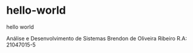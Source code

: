 # hello-world
hello world

Análise e Desenvolvimento de Sistemas
Brendon de Oliveira Ribeiro
R.A: 21047015-5
